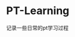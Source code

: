 













































































































































































# PT-Learning
记录一些日常的pt学习过程
